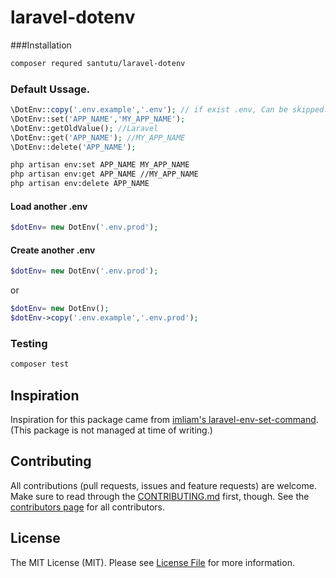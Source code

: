 # laravel-dotenv

###Installation

```bash
composer requred santutu/laravel-dotenv
```

### Default Ussage.

```php
\DotEnv::copy('.env.example','.env'); // if exist .env, Can be skipped.
\DotEnv::set('APP_NAME','MY_APP_NAME');
\DotEnv::getOldValue(); //Laravel
\DotEnv::get('APP_NAME'); //MY_APP_NAME
\DotEnv::delete('APP_NAME');
```

```bash
php artisan env:set APP_NAME MY_APP_NAME 
php artisan env:get APP_NAME //MY_APP_NAME 
php artisan env:delete APP_NAME
```

#### Load another .env

```php
$dotEnv= new DotEnv('.env.prod');
```


#### Create another .env

```php
$dotEnv= new DotEnv('.env.prod');
```

or

```php
$dotEnv= new DotEnv();
$dotEnv->copy('.env.example','.env.prod');
```


### Testing

``` bash
composer test
```

## Inspiration
Inspiration for this package came from [imliam's laravel-env-set-command](https://github.com/imliam/laravel-env-set-command).
(This package is not managed at time of writing.)

## Contributing
All contributions (pull requests, issues and feature requests) are
welcome. Make sure to read through the [CONTRIBUTING.md](CONTRIBUTING.md) first,
though. See the [contributors page](../../graphs/contributors) for all contributors.


## License

The MIT License (MIT). Please see [License File](LICENSE.md) for more information.